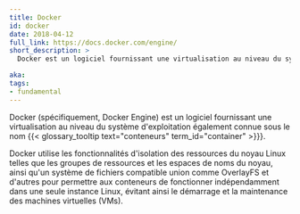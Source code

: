 ```yaml
---
title: Docker
id: docker
date: 2018-04-12
full_link: https://docs.docker.com/engine/
short_description: >
  Docker est un logiciel fournissant une virtualisation au niveau du système d'exploitation, également connue sous le nom de conteneurs.

aka:
tags:
- fundamental
---
```

Docker (spécifiquement, Docker Engine) est un logiciel fournissant une virtualisation au niveau du système d'exploitation également connue sous le nom {{< glossary_tooltip text="conteneurs" term_id="container" >}}}.

<!--more-->

Docker utilise les fonctionnalités d'isolation des ressources du noyau Linux telles que les groupes de ressources et les espaces de noms du noyau, ainsi qu'un système de fichiers compatible union comme OverlayFS et d'autres pour permettre aux conteneurs de fonctionner indépendamment dans une seule instance Linux, évitant ainsi le démarrage et la maintenance des machines virtuelles (VMs).
